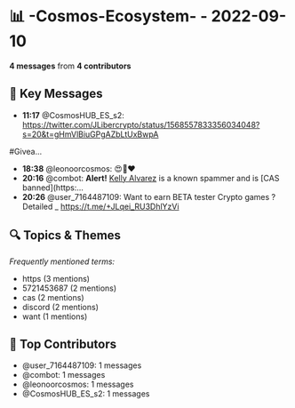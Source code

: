 # 📊 -Cosmos-Ecosystem- - 2022-09-10
**4 messages** from **4 contributors**

## 💬 Key Messages
- **11:17** @CosmosHUB_ES_s2: https://twitter.com/JLibercrypto/status/1568557833356034048?s=20&t=gHmVlBiuGPgAZbLtUxBwpA

#Givea...
- **18:38** @leonoorcosmos: 😍🚀❤️
- **20:16** @combot: **Alert!** [Kelly Alvarez](tg://user?id=5721453687) is a known spammer and is [CAS banned](https:...
- **20:26** @user_7164487109: Want to earn BETA tester Crypto games ?Detailed _  https://t.me/+JLqei_RU3DhlYzVi

## 🔍 Topics & Themes
*Frequently mentioned terms:*
- https (3 mentions)
- 5721453687 (2 mentions)
- cas (2 mentions)
- discord (2 mentions)
- want (1 mentions)

## 👥 Top Contributors
- @user_7164487109: 1 messages
- @combot: 1 messages
- @leonoorcosmos: 1 messages
- @CosmosHUB_ES_s2: 1 messages